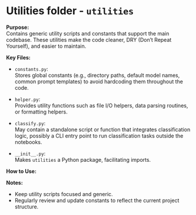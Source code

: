 # Utilities folder - `utilities`

**Purpose:**  
Contains generic utility scripts and constants that support the main codebase. These utilities make the code cleaner, DRY (Don’t Repeat Yourself), and easier to maintain.

**Key Files:**

- `constants.py`:  
  Stores global constants (e.g., directory paths, default model names, common prompt templates) to avoid hardcoding them throughout the code.

- `helper.py`:  
  Provides utility functions such as file I/O helpers, data parsing routines, or formatting helpers.

- `classify.py`:  
  May contain a standalone script or function that integrates classification logic, possibly a CLI entry point to run classification tasks outside the notebooks.

- `__init__.py`:  
  Makes `utilities` a Python package, facilitating imports.

**How to Use:**


**Notes:**
- Keep utility scripts focused and generic.
- Regularly review and update constants to reflect the current project structure.